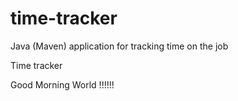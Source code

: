 # time-tracker
Java (Maven) application for tracking time on the job

Time tracker

Good Morning World !!!!!!
